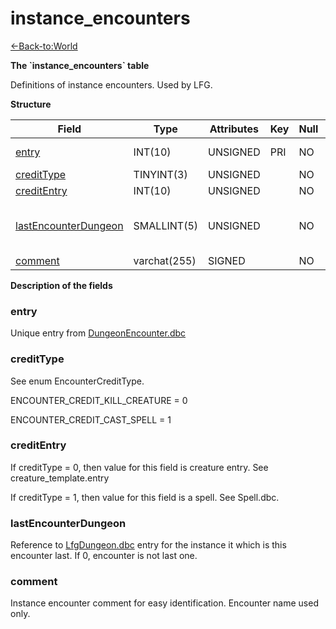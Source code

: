 # instance\_encounters

[<-Back-to:World](database-world.md)

**The \`instance\_encounters\` table**

Definitions of instance encounters. Used by LFG.

**Structure**

| Field                     | Type         | Attributes | Key | Null | Default | Extra | Comment                                                                 |
|---------------------------|--------------|------------|-----|------|---------|-------|-------------------------------------------------------------------------|
| [entry][1]                | INT(10)      | UNSIGNED   | PRI | NO   | 0       |       | Unique entry from DungeonEncounter.dbc                                  |
| [creditType][2]           | TINYINT(3)   | UNSIGNED   |     | NO   | 0       |       |                                                                         |
| [creditEntry][3]          | INT(10)      | UNSIGNED   |     | NO   | 0       |       |                                                                         |
| [lastEncounterDungeon][4] | SMALLINT(5)  | UNSIGNED   |     | NO   | 0       |       | If not 0, LfgDungeon.dbc entry for the instance it is last encounter in |
| [comment][5]              | varchat(255) | SIGNED     |     | NO   | "       |       |                                                                         |

[1]: #entry
[2]: #credittype
[3]: #creditentry
[4]: #lastencounterdungeon
[5]: #comment

**Description of the fields**

### entry

Unique entry from [DungeonEncounter.dbc](DungeonEncounter)

### creditType

See enum EncounterCreditType.

ENCOUNTER\_CREDIT\_KILL\_CREATURE = 0

ENCOUNTER\_CREDIT\_CAST\_SPELL = 1

### creditEntry

If creditType = 0, then value for this field is creature entry. See creature\_template.entry

If creditType = 1, then value for this field is a spell. See Spell.dbc.

### lastEncounterDungeon

Reference to [LfgDungeon.dbc](LfgDungeon) entry for the instance it which is this encounter last. If 0, encounter is not last one.

### comment

Instance encounter comment for easy identification. Encounter name used only.
